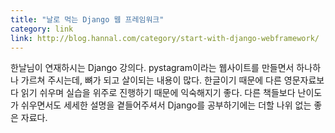 ```yaml
---
title: "날로 먹는 Django 웹 프레임워크"
category: link
link: http://blog.hannal.com/category/start-with-django-webframework/
---
```

한날님이 연재하시는 Django 강의다. pystagram이라는 웹사이트를 만들면서 하나하나 가르쳐 주시는데, 뼈가 되고 살이되는 내용이 많다. 한글이기 때문에 다른 영문자료보다 읽기 쉬우며 실습을 위주로 진행하기 때문에 익숙해지기 좋다.
다른 책들보다 난이도가 쉬우면서도 세세한 설명을 곁들어주셔서 Django를 공부하기에는 더할 나위 없는 좋은 자료다.

